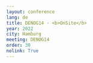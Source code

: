 ```yaml
---
layout: conference
lang: de
title: DENOG14 - <b>OnSite</b>
year: 2022
city: Hamburg
meeting: DENOG14
order: 30
nolink: True
---
```


